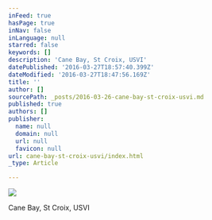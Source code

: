 ```yaml
---
inFeed: true
hasPage: true
inNav: false
inLanguage: null
starred: false
keywords: []
description: 'Cane Bay, St Croix, USVI'
datePublished: '2016-03-27T18:57:40.399Z'
dateModified: '2016-03-27T18:47:56.169Z'
title: ''
author: []
sourcePath: _posts/2016-03-26-cane-bay-st-croix-usvi.md
published: true
authors: []
publisher:
  name: null
  domain: null
  url: null
  favicon: null
url: cane-bay-st-croix-usvi/index.html
_type: Article

---
```

![](https://the-grid-user-content.s3-us-west-2.amazonaws.com/abd46afc-e964-4a86-bfbe-fb5b7fa08ac2.jpg)

Cane Bay, St Croix, USVI
